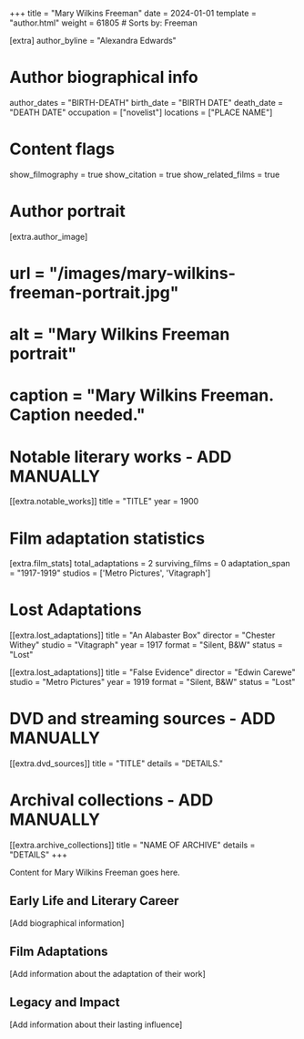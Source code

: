 +++
title = "Mary Wilkins Freeman"
date = 2024-01-01
template = "author.html"
weight = 61805  # Sorts by: Freeman


[extra]
author_byline = "Alexandra Edwards"

# Author biographical info
author_dates = "BIRTH-DEATH"
birth_date = "BIRTH DATE"
death_date = "DEATH DATE"
occupation = ["novelist"]
locations = ["PLACE NAME"]

# Content flags
show_filmography = true
show_citation = true
show_related_films = true

# Author portrait
[extra.author_image]
# url = "/images/mary-wilkins-freeman-portrait.jpg"
# alt = "Mary Wilkins Freeman portrait"
# caption = "Mary Wilkins Freeman. Caption needed."

# Notable literary works - ADD MANUALLY
[[extra.notable_works]]
title = "TITLE"
year = 1900

# Film adaptation statistics
[extra.film_stats]
total_adaptations = 2
surviving_films = 0
adaptation_span = "1917-1919"
studios = ['Metro Pictures', 'Vitagraph']
# Lost Adaptations
[[extra.lost_adaptations]]
title = "An Alabaster Box"
director = "Chester Withey"
studio = "Vitagraph"
year = 1917
format = "Silent, B&W"
status = "Lost"

[[extra.lost_adaptations]]
title = "False Evidence"
director = "Edwin Carewe"
studio = "Metro Pictures"
year = 1919
format = "Silent, B&W"
status = "Lost"


# DVD and streaming sources - ADD MANUALLY
[[extra.dvd_sources]]
title = "TITLE"
details = "DETAILS."

# Archival collections - ADD MANUALLY
[[extra.archive_collections]]
title = "NAME OF ARCHIVE"
details = "DETAILS"
+++

Content for Mary Wilkins Freeman goes here. 

## Early Life and Literary Career

[Add biographical information]

## Film Adaptations

[Add information about the adaptation of their work]

## Legacy and Impact

[Add information about their lasting influence]
